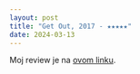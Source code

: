 ```yaml
---
layout: post
title: "Get Out, 2017 - ★★★★★"
date: 2024-03-13
---
```


Moj review je na [ovom linku](https://letterboxd.com/pavlesap/film/get-out-2017/).
